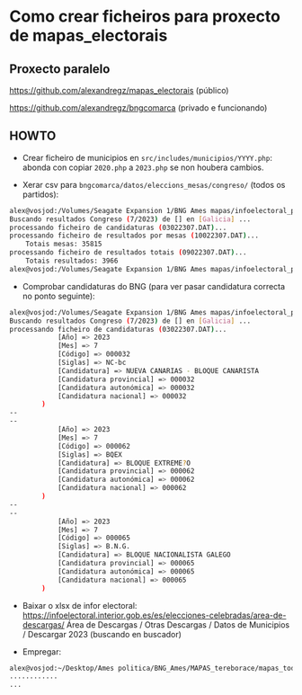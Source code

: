 # Como crear ficheiros para proxecto de mapas_electorais

## Proxecto paralelo

https://github.com/alexandregz/mapas_electorais (público)

https://github.com/alexandregz/bngcomarca (privado e funcionando)


## HOWTO

- Crear ficheiro de municipios en `src/includes/municipios/YYYY.php`: abonda con copiar `2020.php` a `2023.php` se non houbera cambios.

- Xerar csv para `bngcomarca/datos/eleccions_mesas/congreso/` (todos os partidos):
```bash
alex@vosjod:/Volumes/Seagate Expansion 1/BNG Ames mapas/infoelectoral_private(main)$ /Applications/MAMP/bin/php/php8.0.8/bin/php src/creaCsvMesas.php --ficheiro files/congreso/02202307_MESA/10022307.DAT -c Galiza > '/Users/alex/Desktop/Ames politica/BNG_Ames/MAPAS_tereborace/mapas_toda_a_comarca_2022-07-03/bngcomarca/datos/eleccions_mesas/congreso/datos_congreso_2023-07_galiza.csv'
Buscando resultados Congreso (7/2023) de [] en [Galicia] ...
processando ficheiro de candidaturas (03022307.DAT)...
processando ficheiro de resultados por mesas (10022307.DAT)...
	Totais mesas: 35815
processando ficheiro de resultados totais (09022307.DAT)...
	Totais resultados: 3966
alex@vosjod:/Volumes/Seagate Expansion 1/BNG Ames mapas/infoelectoral_private(main)$
```

- Comprobar candidaturas do BNG (para ver pasar candidatura correcta no ponto seguinte):

```bash
alex@vosjod:/Volumes/Seagate Expansion 1/BNG Ames mapas/infoelectoral_private(main)$ /Applications/MAMP/bin/php/php8.0.8/bin/php src/creaCsvMesas.php --ficheiro files/congreso/02202307_MESA/10022307.DAT -c Galiza --ver_candidaturas|fgrep -i Bloque -C4
Buscando resultados Congreso (7/2023) de [] en [Galicia] ...
processando ficheiro de candidaturas (03022307.DAT)...
            [Año] => 2023
            [Mes] => 7
            [Código] => 000032
            [Siglas] => NC-bc
            [Candidatura] => NUEVA CANARIAS - BLOQUE CANARISTA
            [Candidatura provincial] => 000032
            [Candidatura autonómica] => 000032
            [Candidatura nacional] => 000032
        )
--
--
            [Año] => 2023
            [Mes] => 7
            [Código] => 000062
            [Siglas] => BQEX
            [Candidatura] => BLOQUE EXTREME?O
            [Candidatura provincial] => 000062
            [Candidatura autonómica] => 000062
            [Candidatura nacional] => 000062
        )
--
--
            [Año] => 2023
            [Mes] => 7
            [Código] => 000065
            [Siglas] => B.N.G.
            [Candidatura] => BLOQUE NACIONALISTA GALEGO
            [Candidatura provincial] => 000065
            [Candidatura autonómica] => 000065
            [Candidatura nacional] => 000065
        )
```

- Baixar o xlsx de infor electoral: https://infoelectoral.interior.gob.es/es/elecciones-celebradas/area-de-descargas/ Área de Descargas / Otras Descargas / Datos de Municipios / Descargar 2023 (buscando en buscador)

- Empregar:

```bash
alex@vosjod:~/Desktop/Ames politica/BNG_Ames/MAPAS_tereborace/mapas_toda_a_comarca_2022-07-03/bngcomarca/infoelectoralgob(main)$ /Applications/MAMP/bin/php/php8.0.8/bin/php index.php ~/Desktop/02_202307_1.xlsx ../datos/congreso/202307_concelhos_congreso.csv -v
............
...
```